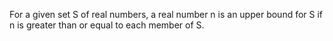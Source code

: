 For a given set S of real numbers, a real number n is an upper bound for
S if n is greater than or equal to each member of S.
